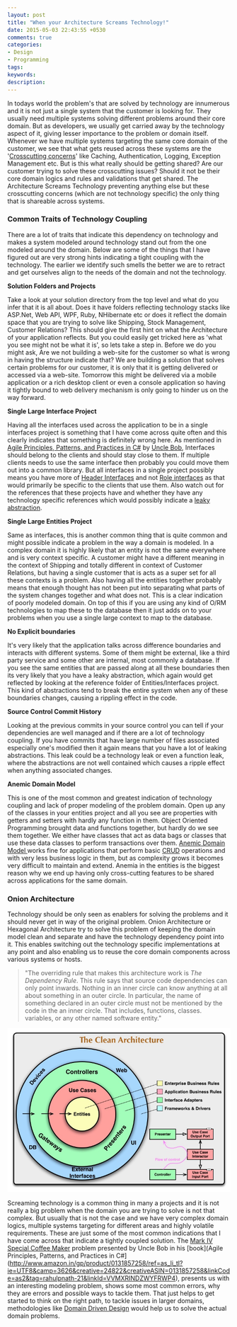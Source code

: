 ```yaml
---
layout: post
title: "When your Architecture Screams Technology!"
date: 2015-05-03 22:43:55 +0530
comments: true
categories: 
- Design
- Programming
tags: 
keywords: 
description: 
---
```


In todays world the problem's that are solved by technology are innumerous and it is not just a single system that the customer is looking for. They usually need multiple systems solving different problems around their core domain. But as developers, we usually get carried away by the technology aspect of it, giving lesser importance to the problem or domain itself. Whenever we have multiple systems targeting the same core domain of the customer, we see that what gets reused across these systems are the '[Crosscutting concerns](https://msdn.microsoft.com/en-in/library/ee658105.aspx)' like Caching, Authentication, Logging, Exception Management etc. But is this what really should be getting shared? Are our customer trying to solve these crosscutting issues? Should it not be their core domain logics and rules and validations that get shared. The Architecture Screams Technology preventing anything else but these crosscutting concerns (which are not technology specific) the only thing that is shareable across systems.

### Common Traits of Technology Coupling ###

There are a lot of traits that indicate this dependency on technology and makes a system modeled around technology stand out from the one modeled around the domain. Below are some of the things that I have figured out are very strong hints indicating a tight coupling with the technology. The earlier we identify such smells the better we are to retract and get ourselves align to the needs of the domain and not the technology.

**Solution Folders and Projects**

Take a look at your solution directory from the top level and what do you infer that it is all about. Does it have folders reflecting technology stacks like ASP.Net, Web API, WPF, Ruby, NHibernate etc or does it reflect the domain space that you are trying to solve like Shipping, Stock Management, Customer Relations? This should give the first hint on what the Architecture of your application reflects. But you could easily get tricked here as 'what you see might not be what it is', so lets take a step in. 
Before we do you might ask, Are we not building a web-site for the customer so what is wrong in having the structure indicate that? We are building a solution that solves certain problems for our customer, it is only that it is getting delivered or accessed via a web-site. Tomorrow this might be delivered via a mobile application or a rich desktop client or even a console application so having it tightly bound to web delivery mechanism is only going to hinder us on the way forward.

**Single Large Interface Project**

Having all the interfaces used across the application to be in a single interfaces project is something that I have come across quite often and this clearly indicates that something is definitely wrong here. As mentioned in [Agile Principles, Patterns, and Practices in C#](http://www.amazon.in/gp/product/0131857258/ref=as_li_tl?ie=UTF8&camp=3626&creative=24822&creativeASIN=0131857258&linkCode=as2&tag=rahulpnath-21&linkId=VVMXRINDZWYFRWP4) by [Uncle Bob](https://twitter.com/unclebobmartin), Interfaces should belong to the clients and should stay close to them. If multiple clients needs to use the same interface then probably you could move them out into a common library. But all interfaces in a single project possibly means you have more of [Header Interfaces](http://martinfowler.com/bliki/HeaderInterface.html) and not [Role interfaces](http://blog.ploeh.dk/2013/01/10/RoleInterfaceRoleHint/) as that would primarily be specific to the clients that use them. Also watch out for the references that these projects have and whether they have any technology specific references which would possibly indicate a [leaky abstraction](http://en.wikipedia.org/wiki/Leaky_abstraction). 

**Single Large Entities Project**

Same as interfaces, this is another common thing that is quite common and might possible indicate a problem in the way a domain is modeled. In a complex domain it is highly likely that an entity is not the same everywhere and is very context specific. A customer might have a different meaning in the context of Shipping and totally different in context of Customer Relations, but having a single customer that is acts as a super set for all these contexts is a problem. Also having all the entities together probably means that enough thought has not been put into separating what parts of the system changes together and what does not. This is a clear indication of poorly modeled domain. On top of this if you are using any kind of O/RM technologies to map these to the database then it just adds on to your problems when you use a single large context to map to the database.

**No Explicit boundaries**

It's very likely that the application talks across difference boundaries and interacts with different systems. Some of them might be external, like a third party service and some other are internal, most commonly a database. If you see the same entities that are passed along at all these boundaries then its very likely that you have a leaky abstraction, which again would get reflected by looking at the reference folder of Entities/Interfaces project. This kind of abstractions tend to break the entire system when any of these boundaries changes, causing a  rippling effect in the code.

**Source Control Commit History**

Looking at the previous commits in your source control you can tell if your dependencies are well managed and if there are a lot of technology coupling. If you have commits that have large number of files associated especially one's modified then it again means that you have a lot of leaking abstractions. This leak could be a technology leak or even a function leak, where the abstractions are not well contained which causes a ripple effect when anything associated changes.

**Anemic Domain Model**

This is one of the most common and greatest indication of technology coupling and lack of proper modeling of the problem domain. Open up any of the classes in your entities project and all you see are properties with getters and setters with hardly any function in them. Object Oriented Programming brought data and functions together, but hardly do we see them together. We either have classes that act as data bags or classes that use these data classes to perform transactions over them. [Anemic Domain Model ](http://www.martinfowler.com/bliki/AnemicDomainModel.html) works fine for applications that perform basic [CRUD](http://en.wikipedia.org/wiki/Create,_read,_update_and_delete) operations and with very less business logic in them, but as complexity grows it becomes very difficult to maintain and extend. Anemia in the entities is the biggest reason why we end up having only cross-cutting features to be shared across applications for the same domain.

### Onion Architecture ###
Technology should be only seen as enablers for solving the problems and it should never get in way of the original problem. Onion Architecture or Hexagonal Architecture try to solve this problem of keeping the domain model clean and separate and have the technology dependency point into it. This enables switching out the technology specific implementations at any point and also enabling us to reuse the core domain components across various systems or hosts.
> "The overriding rule that makes this architecture work is *The Dependency Rule*. This rule says that source code dependencies can only point inwards. Nothing in an inner circle can know anything at all about something in an outer circle. In particular, the name of something declared in an outer circle must not be mentioned by the code in the an inner circle. That includes, functions, classes. variables, or any other named software entity."
 
<a href="http://bit.ly/cleanarchitecture" class="center" title="Image By Uncle Bob, from http://bit.ly/cleanarchitecture"><img src="/images/clean_architecture.jpg" class="center" alt="Image By Uncle Bob, from http://bit.ly/cleanarchitecture"></a>

Screaming technology is a common thing in many a projects and it is not really a big problem when the domain you are trying to solve is not that complex. But usually that is not the case and we have very complex domain logics, multiple systems targeting for different areas and highly volatile requirements. These are just some of the most common indications that I have come across that indicate a tightly coupled solution. The [Mark IV Special Coffee Maker](http://www.objectmentor.com/resources/articles/CoffeeMaker.pdf) problem presented by Uncle Bob in his [book](Agile Principles, Patterns, and Practices in C#](http://www.amazon.in/gp/product/0131857258/ref=as_li_tl?ie=UTF8&camp=3626&creative=24822&creativeASIN=0131857258&linkCode=as2&tag=rahulpnath-21&linkId=VVMXRINDZWYFRWP4), presents us with an interesting modeling problem, shows some most common errors, why they are errors and possible ways to tackle them. That just helps to get started to think on the right path, to tackle issues in larger domains, methodologies like [Domain Driven Design](http://www.amazon.in/gp/product/0321125215/ref=as_li_tl?ie=UTF8&camp=3626&creative=24822&creativeASIN=0321125215&linkCode=as2&tag=rahulpnath-21&linkId=F6WJ7JK5CYQOIJV6) would help us to solve the actual domain problems. 